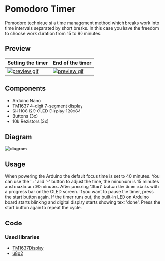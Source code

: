 # Pomodoro Timer 

Pomodoro technique si a time management method which breaks work into time intervals separated by short breaks. In this case you have the freedom to choose work duration from 15 to 90 minutes.

## Preview

| Setting the timer | End of the timer |
| ----------------- | ---------------- |
| [![preview gif](/pomodoro-timer/preview1.gif)](http://www.youtube.com/watch?v=TSi0fp79siA) | [![preview gif](/pomodoro-timer/preview2.gif)](http://www.youtube.com/watch?v=TSi0fp79siA) |

## Components

- Arduino Nano
- TM1637 4-digit 7-segment display
- SH1106 I2C OLED Display 128x64
- Buttons (3x)
- 10k Rezistors (3x)

## Diagram

![diagram](/pomodoro-timer/diagram.svg)

## Usage

When powering the Arduino the default focus time is set to 40 minutes. You can use the '+' and '-' button to adjust the time, the minumum is 15 minutes and maximum 90 minutes. After pressing 'Start' button the timer starts with a progress bar on the OLED screen. If you want to pause the timer, press the start button again. If the timer runs out, the built-in LED on Arduino board starts blinking and digital display starts showing text 'done'.  Press the start button again to repeat the cycle.

## Code

### Used libraries

- [TM1637Display](https://github.com/avishorp/TM1637)
- [u8g2](https://github.com/olikraus/u8g2)

